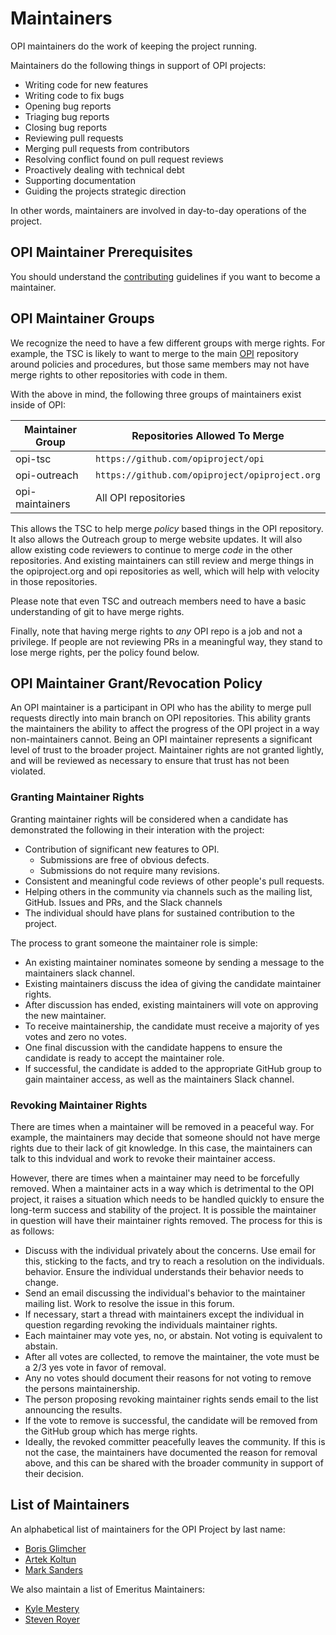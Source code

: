 # Maintainers

OPI maintainers do the work of keeping the project running.

Maintainers do the following things in support of OPI projects:

* Writing code for new features
* Writing code to fix bugs
* Opening bug reports
* Triaging bug reports
* Closing bug reports
* Reviewing pull requests
* Merging pull requests from contributors
* Resolving conflict found on pull request reviews
* Proactively dealing with technical debt
* Supporting documentation
* Guiding the projects strategic direction

In other words, maintainers are involved in day-to-day operations of the
project.

## OPI Maintainer Prerequisites

You should understand the [contributing](https://github.com/opiproject/opi/blob/main/CONTRIBUTING.md)
guidelines if you want to become a maintainer.

## OPI Maintainer Groups

We recognize the need to have a few different groups with merge rights. For
example, the TSC is likely to want to merge to the main
[OPI](https://github.com/opiproject/opi) repository around policies and
procedures, but those same members may not have merge rights to other
repositories with code in them.

With the above in mind, the following three groups of maintainers exist inside
of OPI:

| Maintainer Group | Repositories Allowed To Merge                  |
| ---------------- | ---------------------------------------------- |
| opi-tsc          | `https://github.com/opiproject/opi`            |
| opi-outreach     | `https://github.com/opiproject/opiproject.org` |
| opi-maintainers  | All OPI repositories                           |

This allows the TSC to help merge *policy* based things in the OPI
repository. It also allows the Outreach group to merge website updates. It will
also allow existing code reviewers to continue to merge *code* in the other
repositories. And existing maintainers can still review and merge things in the
opiproject.org and opi repositories as well, which will help with velocity in
those repositories.

Please note that even TSC and outreach members need to have a basic
understanding of git to have merge rights.

Finally, note that having merge rights to *any* OPI repo is a job and not a
privilege. If people are not reviewing PRs in a meaningful way, they stand to
lose merge rights, per the policy found below.

## OPI Maintainer Grant/Revocation Policy

An OPI maintainer is a participant in OPI who has the ability to merge pull
requests directly into main branch on OPI repositories. This ability grants
the maintainers the ability to affect the progress of the OPI project in a way
non-maintainers cannot. Being an OPI maintainer represents a significant level
of trust to the broader project. Maintainer rights are not granted lightly,
and will be reviewed as necessary to ensure that trust has not been violated.

### Granting Maintainer Rights

Granting maintainer rights will be considered when a candidate has demonstrated
the following in their interation with the project:

* Contribution of significant new features to OPI.
  * Submissions are free of obvious defects.
  * Submissions do not require many revisions.
* Consistent and meaningful code reviews of other people's pull requests.
* Helping others in the community via channels such as the mailing list,
  GitHub. Issues and PRs, and the Slack channels
* The individual should have plans for sustained contribution to the project.

The process to grant someone the maintainer role is simple:

* An existing maintainer nominates someone by sending a message to the
  maintainers slack channel.
* Existing maintainers discuss the idea of giving the candidate maintainer
  rights.
* After discussion has ended, existing maintainers will vote on approving the
  new maintainer.
* To receive maintainership, the candidate must receive a majority of yes votes
  and zero no votes.
* One final discussion with the candidate happens to ensure the candidate is
  ready to accept the maintainer role.
* If successful, the candidate is added to the appropriate GitHub group to
  gain maintainer access, as well as the maintainers Slack channel.

### Revoking Maintainer Rights

There are times when a maintainer will be removed in a peaceful way. For
example, the maintainers may decide that someone should not have merge rights
due to their lack of git knowledge. In this case, the maintainers can talk
to this indvidual and work to revoke their maintainer access.

However, there are times when a maintainer may need to be forcefully
removed. When a maintainer acts in a way which is detrimental to the OPI
project, it raises a situation which needs to be handled quickly to ensure the
long-term success and stability of the project. It is possible the
maintainer in question will have their maintainer rights removed. The process
for this is as follows:

* Discuss with the individual privately about the concerns. Use email for this,
  sticking to the facts, and try to reach a resolution on the individuals.
  behavior. Ensure the individual understands their behavior needs to change.
* Send an email discussing the individual's behavior to the maintainer mailing
  list. Work to resolve the issue in this forum.
* If necessary, start a thread with maintainers except the individual in
  question regarding revoking the individuals maintainer rights.
* Each maintainer may vote yes, no, or abstain. Not voting is equivalent to
  abstain.
* After all votes are collected, to remove the maintainer, the vote must be
  a 2/3 yes vote in favor of removal.
* Any no votes should document their reasons for not voting to remove the
  persons maintainership.
* The person proposing revoking maintainer rights sends email to the list
  announcing the results.
* If the vote to remove is successful, the candidate will be removed from the
  GitHub group which has merge rights.
* Ideally, the revoked committer peacefully leaves the community. If this is
  not the case, the maintainers have documented the reason for removal above,
  and this can be shared with the broader community in support of their
  decision.

## List of Maintainers

An alphabetical list of maintainers for the OPI Project by last name:

* [Boris Glimcher](https://github.com/glimchb)
* [Artek Koltun](https://github.com/artek-koltun)
* [Mark Sanders](https://github.com/sandersms)

We also maintain a list of Emeritus Maintainers:

* [Kyle Mestery](https://github.com/mestery)
* [Steven Royer](https://github.com/seroyer)
